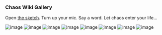 ### Chaos Wiki Gallery
Open [the sketch](https://editor.p5js.org/ribenamaplesyrup/sketches/XnDq42RFB). Turn up your mic. Say a word. Let chaos enter your life...  ![image](https://user-images.githubusercontent.com/23040351/191853254-d9847124-6b39-4d39-99ae-a27ef85e7b03.png) ![image](https://user-images.githubusercontent.com/23040351/191856888-3aea9706-8402-48ba-a863-7aa890a43c5a.png) ![image](https://user-images.githubusercontent.com/23040351/191859376-768163ed-c205-4af3-91d4-b9e45c21257c.png) ![image](https://user-images.githubusercontent.com/23040351/191859421-a7933dd4-ff23-4d55-9be2-f11968e2d985.png) ![image](https://user-images.githubusercontent.com/23040351/191859508-fd646c5f-7d67-4cf2-b88f-d59e52f08c22.png) ![image](https://user-images.githubusercontent.com/23040351/191859526-82b2b5cb-01df-4e12-bd0e-b4f1b70a2f54.png) ![image](https://user-images.githubusercontent.com/23040351/191859543-c6c5c4df-f802-4c6b-b3e9-89151df820f3.png) ![image](https://user-images.githubusercontent.com/23040351/191859555-d838d115-453f-4ecf-961a-42aefd344e9a.png)
